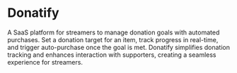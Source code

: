 # Donatify
A SaaS platform for streamers to manage donation goals with automated purchases. Set a donation target for an item, track progress in real-time, and trigger auto-purchase once the goal is met. Donatify simplifies donation tracking and enhances interaction with supporters, creating a seamless experience for streamers.

